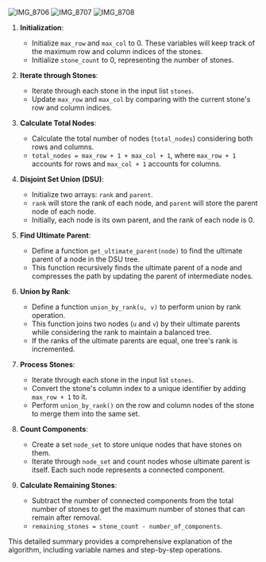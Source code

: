 ![IMG_8706](https://github.com/yadavanuj1996/algorithms-data-structures/assets/22169012/1ad8b042-1cc2-42dc-a048-9e0ca2e6e2c2)
![IMG_8707](https://github.com/yadavanuj1996/algorithms-data-structures/assets/22169012/372630d4-a8a3-4edc-8d1f-d029c80a0dc6)
![IMG_8708](https://github.com/yadavanuj1996/algorithms-data-structures/assets/22169012/212346ff-fb3b-440c-96ff-529003cec334)


1. **Initialization**:
   - Initialize `max_row` and `max_col` to 0. These variables will keep track of the maximum row and column indices of the stones.
   - Initialize `stone_count` to 0, representing the number of stones.

2. **Iterate through Stones**:
   - Iterate through each stone in the input list `stones`.
   - Update `max_row` and `max_col` by comparing with the current stone's row and column indices.

3. **Calculate Total Nodes**:
   - Calculate the total number of nodes (`total_nodes`) considering both rows and columns.
   - `total_nodes = max_row + 1 + max_col + 1`, where `max_row + 1` accounts for rows and `max_col + 1` accounts for columns.

4. **Disjoint Set Union (DSU)**:
   - Initialize two arrays: `rank` and `parent`.
   - `rank` will store the rank of each node, and `parent` will store the parent node of each node.
   - Initially, each node is its own parent, and the rank of each node is 0.

5. **Find Ultimate Parent**:
   - Define a function `get_ultimate_parent(node)` to find the ultimate parent of a node in the DSU tree.
   - This function recursively finds the ultimate parent of a node and compresses the path by updating the parent of intermediate nodes.

6. **Union by Rank**:
   - Define a function `union_by_rank(u, v)` to perform union by rank operation.
   - This function joins two nodes (`u` and `v`) by their ultimate parents while considering the rank to maintain a balanced tree.
   - If the ranks of the ultimate parents are equal, one tree's rank is incremented.

7. **Process Stones**:
   - Iterate through each stone in the input list `stones`.
   - Convert the stone's column index to a unique identifier by adding `max_row + 1` to it.
   - Perform `union_by_rank()` on the row and column nodes of the stone to merge them into the same set.

8. **Count Components**:
   - Create a set `node_set` to store unique nodes that have stones on them.
   - Iterate through `node_set` and count nodes whose ultimate parent is itself. Each such node represents a connected component.

9. **Calculate Remaining Stones**:
   - Subtract the number of connected components from the total number of stones to get the maximum number of stones that can remain after removal.
   - `remaining_stones = stone_count - number_of_components`.

This detailed summary provides a comprehensive explanation of the algorithm, including variable names and step-by-step operations.
